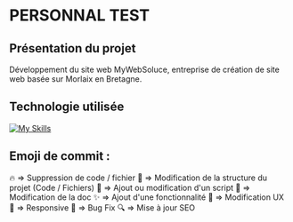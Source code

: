 # PERSONNAL TEST

## Présentation du projet

Développement du site web MyWebSoluce, entreprise de création de site web basée sur Morlaix en Bretagne.

## Technologie utilisée

[![My Skills](https://skillicons.dev/icons?i=js,html,css)](https://www.mywebsoluce.fr)

## Emoji de commit :

:fire: => Suppression de code / fichier
:art: => Modification de la structure du projet (Code / Fichiers)
:hammer: => Ajout ou modification d'un script
:memo: => Modification de la doc
:sparkles: => Ajout d'une fonctionnalité
:lipstick: => Modification UX
:iphone: => Responsive
:bug: => Bug Fix
:mag: => Mise à jour SEO

